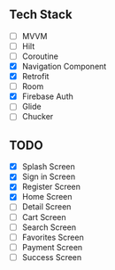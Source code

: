 ## Tech Stack

- [ ] MVVM
- [ ] Hilt
- [ ] Coroutine
- [X] Navigation Component
- [X] Retrofit
- [ ] Room
- [X] Firebase Auth
- [ ] Glide
- [ ] Chucker

## TODO

- [X] Splash Screen
- [X] Sign in Screen
- [X] Register Screen
- [X] Home Screen
- [ ] Detail Screen
- [ ] Cart Screen
- [ ] Search Screen
- [ ] Favorites Screen
- [ ] Payment Screen
- [ ] Success Screen